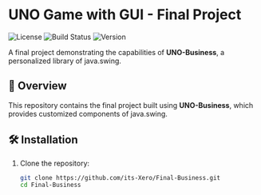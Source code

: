# UNO Game with GUI - Final Project

![License](https://img.shields.io/badge/license-MIT-blue.svg)
![Build Status](https://img.shields.io/github/actions/workflow/status/its-Xero/Final-Business/main.yml?branch=main)
![Version](https://img.shields.io/badge/version-1.0.0-green.svg)

A final project demonstrating the capabilities of **UNO-Business**, a personalized library of java.swing.

## 📌 Overview

This repository contains the final project built using **UNO-Business**, which provides customized components of java.swing.

## 🛠️ Installation

1. Clone the repository:
   ```bash
   git clone https://github.com/its-Xero/Final-Business.git
   cd Final-Business
